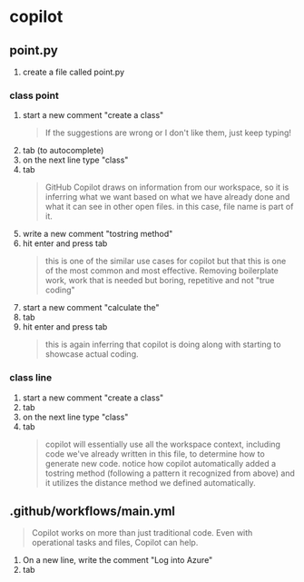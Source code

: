 # copilot

## point.py
1. create a file called point.py

### class point
1. start a new comment "create a class"
    > If the suggestions are wrong or I don't like them, just keep typing!
1. tab (to autocomplete)
1. on the next line type "class"
1. tab
    > GitHub Copilot draws on information from our workspace, so it is inferring what we want based on what we have already done and what it can see in other open files. in this case, file name is part of it.
1. write a new comment "tostring method"
1. hit enter and press tab
    > this is one of the similar use cases for copilot but that this is one of the most common and most effective. Removing boilerplate work, work that is needed but boring, repetitive and not "true coding"
1. start a new comment "calculate the"
1. tab
1. hit enter and press tab
    > this is again inferring that copilot is doing along with starting to showcase actual coding.

### class line
1. start a new comment "create a class"
1. tab
1. on the next line type "class"
1. tab
    > copilot will essentially use all the workspace context, including code we've already written in this file, to determine how to generate new code. notice how copilot automatically added a tostring method (following a pattern it recognized from above) and it utilizes the distance method we defined automatically.

## .github/workflows/main.yml
> Copilot works on more than just traditional code. Even with operational tasks and files, Copilot can help.

1. On a new line, write the comment "Log into Azure"
1. tab